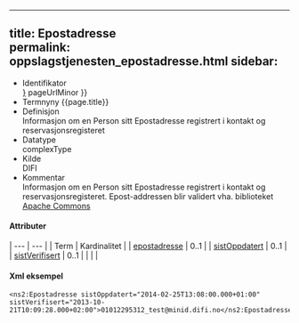 -----
title: Epostadresse  
permalink: oppslagstjenesten_epostadresse.html
sidebar:
-----

  - Identifikator  
    <span style="{ pageUrlMinor ;">[}]({{)</span> pageUrlMinor }}
  - Termnyny 
    {{page.title}}
  - Definisjon  
    Informasjon om en Person sitt Epostadresse registrert i kontakt og
    reservasjonsregisteret
  - Datatype  
    complexType
  - Kilde  
    DIFI
  - Kommentar  
    Informasjon om en Person sitt Epostadresse registrert i kontakt og
    reservasjonsregisteret. Epost-addressen blir validert vha.
    biblioteket [Apache
    Commons](http://commons.apache.org/proper/commons-validator/)

#### Attributer

| --- | --- |
| Term | Kardinalitet |
| [epostadresse](/Felles/epostadresse)     | 0..1 |
| [sistOppdatert](/Felles/sistOppdatert)   | 0..1 |
| [sistVerifisert](/Felles/sistVerifisert) | 0..1 |
| | | 



#### Xml eksempel

```
<ns2:Epostadresse sistOppdatert="2014-02-25T13:08:00.000+01:00" sistVerifisert="2013-10-21T10:09:28.000+02:00">01012295312_test@minid.difi.no</ns2:Epostadresse>
```
